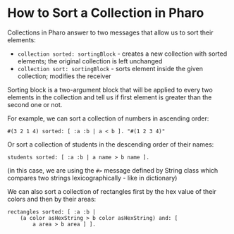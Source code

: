 # How to Sort a Collection in Pharo

Collections in Pharo answer to two messages that allow us to sort their elements:

- `collection sorted: sortingBlock` - creates a new collection with sorted elements; the original collection is left unchanged
- `collection sort: sortingBlock` - sorts element inside the given collection; modifies the receiver

Sorting block is a two-argument block that will be applied to every two elements in the collection and tell us if first element is greater than the second one or not.

For example, we can sort a collection of numbers in ascending order:

```Smalltalk
#(3 2 1 4) sorted: [ :a :b | a < b ]. "#(1 2 3 4)"
```

Or sort a collection of students in the descending order of their names:

```Smalltalk
students sorted: [ :a :b | a name > b name ].
```
(in this case, we are using the `#>` message defined by String class which compares two strings lexicographically - like in dictionary)

We can also sort a collection of rectangles first by the hex value of their colors and then by their areas:

```Smalltalk
rectangles sorted: [ :a :b |
    (a color asHexString > b color asHexString) and: [ 
        a area > b area ] ].
```